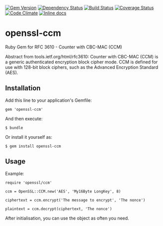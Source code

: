 [![Gem Version](https://badge.fury.io/rb/openssl-ccm.png)](http://badge.fury.io/rb/openssl-ccm)
[![Dependency Status](https://gemnasium.com/SmallLars/openssl-ccm.png)](https://gemnasium.com/SmallLars/openssl-ccm)
[![Build Status](https://travis-ci.org/SmallLars/openssl-ccm.png?branch=master)](https://travis-ci.org/SmallLars/openssl-ccm)
[![Coverage Status](https://coveralls.io/repos/SmallLars/openssl-ccm/badge.png?branch=master)](https://coveralls.io/r/SmallLars/openssl-ccm)
[![Code Climate](https://codeclimate.com/github/SmallLars/openssl-ccm.png)](https://codeclimate.com/github/SmallLars/openssl-ccm)
[![Inline docs](http://inch-pages.github.io/github/smalllars/openssl-ccm.png)](http://inch-pages.github.io/github/smalllars/openssl-ccm)

# openssl-ccm

Ruby Gem for RFC 3610 - Counter with CBC-MAC (CCM)

Abstract from tools.ietf.org/html/rfc3610: Counter with CBC-MAC (CCM) is a generic authenticated encryption block cipher mode. CCM is defined for use with 128-bit block ciphers, such as the Advanced Encryption Standard (AES).

## Installation

Add this line to your application's Gemfile:

    gem 'openssl-ccm'

And then execute:

    $ bundle

Or install it yourself as:

    $ gem install openssl-ccm

## Usage

Example:

    require 'openssl/ccm'

    ccm = OpenSSL::CCM.new('AES', 'My16Byte LongKey', 8)

    ciphertext = ccm.encrypt('The message to encrypt', 'The nonce')

    plaintext = ccm.decrypt(ciphertext, 'The nonce')

After initialisation, you can use the object as often you need.

